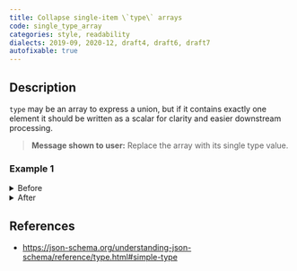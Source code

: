 ```yaml
---
title: Collapse single-item \`type\` arrays
code: single_type_array
categories: style, readability
dialects: 2019-09, 2020-12, draft4, draft6, draft7
autofixable: true
---
```


## Description
`type` may be an array to express a union, but if it contains exactly one element it should be written as a scalar for clarity and easier downstream processing.

> **Message shown to user:**
> Replace the array with its single type value.

### Example 1
<details><summary>Before</summary>

```json
{
  "$schema": "https://json-schema.org/draft/2020-12/schema",
  "type": [
    "string"
  ]
}
```
</details>

<details><summary>After</summary>

```json
{
  "$schema": "https://json-schema.org/draft/2020-12/schema",
  "type": "string"
}
```
</details>

## References
* <https://json-schema.org/understanding-json-schema/reference/type.html#simple-type>
